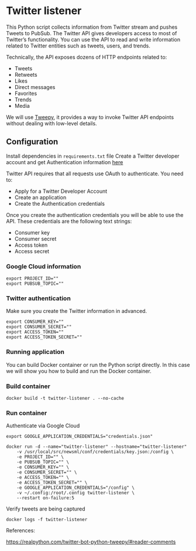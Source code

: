 # Twitter listener

This Python script collects information from Twitter stream and
pushes Tweets to PubSub.
The Twitter API gives developers access to most of Twitter’s functionality. 
You can use the API to read and write information related to Twitter 
entities such as tweets, users, and trends.

Technically, the API exposes dozens of HTTP endpoints related to:

  - Tweets
  - Retweets
  - Likes
  - Direct messages
  - Favorites
  - Trends
  - Media

We will use [Tweepy](https://www.tweepy.org/), it provides a way to invoke 
Twitter API endpoints without dealing with low-level details.

## Configuration

Install dependencies in `requirements.txt` file Create a Twitter
developer account and get Authentication information
[here](https://developer.twitter.com/) 

Twitter API requires that all requests use OAuth to authenticate. You
need to:
  - Apply for a Twitter Developer Account
  - Create an application
  - Create the Authentication credentials
  
Once you create the authentication credentials you will be able to use
the API. These credentials are the following text strings:

  - Consumer key
  - Consumer secret
  - Access token
  - Access secret

### Google Cloud information

```
export PROJECT_ID=""
export PUBSUB_TOPIC=""
```

### Twitter authentication

Make sure you create the Twitter information in advanced.


```
export CONSUMER_KEY=""
export CONSUMER_SECRET=""
export ACCESS_TOKEN=""
export ACCESS_TOKEN_SECRET=""
```

### Running application
 
You can build Docker container or run the Python script directly. In
this case we will show you how to build and run the Docker container.

### Build container

```
docker build -t twitter-listener . --no-cache
```

### Run container

Authenticate via Google Cloud

```
export GOOGLE_APPLICATION_CREDENTIALS="credentials.json"
```

```
docker run -d --name="twitter-listener" --hostname="twitter-listener" 
    -v /usr/local/src/newsml/conf/credentials/key.json:/config \
    -e PROJECT_ID="" \
    -e PUBSUB_TOPIC="" \ 
    -e CONSUMER_KEY="" \
    -e CONSUMER_SECRET="" \ 
    -e ACCESS_TOKEN="" \
    -e ACCESS_TOKEN_SECRET="" \ 
    -e GOOGLE_APPLICATION_CREDENTIALS="/config" \
    -v ~/.config:/root/.config twitter-listener \
    --restart on-failure:5
```

Verify tweets are being captured

```
docker logs -f twitter-listener
```

References:

https://realpython.com/twitter-bot-python-tweepy/#reader-comments